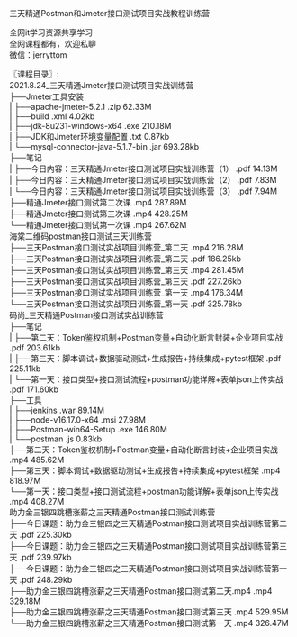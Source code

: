 三天精通Postman和Jmeter接口测试项目实战教程训练营

全网it学习资源共享学习<br>全网课程都有，欢迎私聊<br>微信：jerryttom<br>

〖课程目录〗:<br> 2021.8.24_三天精通Jmeter接口测试项目实战训练营<br> ├──Jmeter工具安装<br> | ├──apache-jmeter-5.2.1 .zip 62.33M<br> | ├──build .xml 4.02kb<br> | ├──jdk-8u231-windows-x64 .exe 210.18M<br> | ├──JDK和Jmeter环境变量配置 .txt 0.87kb<br> | └──mysql-connector-java-5.1.7-bin .jar 693.28kb<br> ├──笔记<br> | ├──今日内容：三天精通Jmeter接口测试项目实战训练营（1） .pdf 14.13M<br> | ├──今日内容：三天精通Jmeter接口测试项目实战训练营（2） .pdf 7.83M<br> | └──今日内容：三天精通Jmeter接口测试项目实战训练营（3） .pdf 7.94M<br> ├──精通Jmeter接口测试第二次课 .mp4 287.89M<br> ├──精通Jmeter接口测试第三次课 .mp4 428.25M<br> └──精通Jmeter接口测试第一次课 .mp4 267.62M<br> 海棠二维码postman接口测试三天训练营<br> ├──三天Postman接口测试实战项目训练营_第二天 .mp4 216.28M<br> ├──三天Postman接口测试实战项目训练营_第二天 .pdf 186.25kb<br> ├──三天Postman接口测试实战项目训练营_第三天 .mp4 281.45M<br> ├──三天Postman接口测试实战项目训练营_第三天 .pdf 227.26kb<br> ├──三天Postman接口测试实战项目训练营_第一天 .mp4 176.34M<br> └──三天Postman接口测试实战项目训练营_第一天 .pdf 325.78kb<br> 码尚_三天精通Postman接口测试实战训练营<br> ├──笔记<br> | ├──第二天：Token鉴权机制+Postman变量+自动化断言封装+企业项目实战 .pdf 203.61kb<br> | ├──第三天：脚本调试+数据驱动测试+生成报告+持续集成+pytest框架 .pdf 225.11kb<br> | └──第一天：接口类型+接口测试流程+postman功能详解+表单json上传实战 .pdf 171.60kb<br> ├──工具<br> | ├──jenkins .war 89.14M<br> | ├──node-v16.17.0-x64 .msi 27.98M<br> | ├──Postman-win64-Setup .exe 146.80M<br> | └──postman .js 0.83kb<br> ├──第二天：Token鉴权机制+Postman变量+自动化断言封装+企业项目实战 .mp4 485.62M<br> ├──第三天：脚本调试+数据驱动测试+生成报告+持续集成+pytest框架 .mp4 818.97M<br> └──第一天：接口类型+接口测试流程+postman功能详解+表单json上传实战 .mp4 408.27M<br> 助力金三银四跳槽涨薪之三天精通Postman接口测试训练营<br> ├──今日课题：助力金三银四之三天精通Postman接口测试项目实战训练营第二天 .pdf 225.30kb<br> ├──今日课题：助力金三银四之三天精通Postman接口测试项目实战训练营第三天 .pdf 239.97kb<br> ├──今日课题：助力金三银四之三天精通Postman接口测试项目实战训练营第一天 .pdf 248.29kb<br> ├──助力金三银四跳槽涨薪之三天精通Postman接口测试第二天.mp4 .mp4 329.18M<br> ├──助力金三银四跳槽涨薪之三天精通Postman接口测试第三天 .mp4 529.95M<br> └──助力金三银四跳槽涨薪之三天精通Postman接口测试第一天 .mp4 326.47M